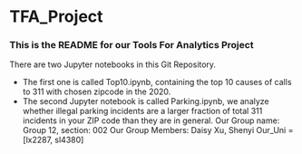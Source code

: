 # TFA_Project
### This is the README for our Tools For Analytics Project

There are two Jupyter notebooks in this Git Repository. 
  - The first one is called Top10.ipynb, containing the top 10 causes of calls to 311 with chosen zipcode in the 2020. 
  - The second Jupyter notebook is called Parking.ipynb, we analyze whether illegal parking incidents are a larger fraction of total 311 incidents in your ZIP code than they are in general.
Our Group name: Group 12, section: 002
Our Group Members: Daisy Xu, Shenyi 
Our_Uni = [lx2287, sl4380]
